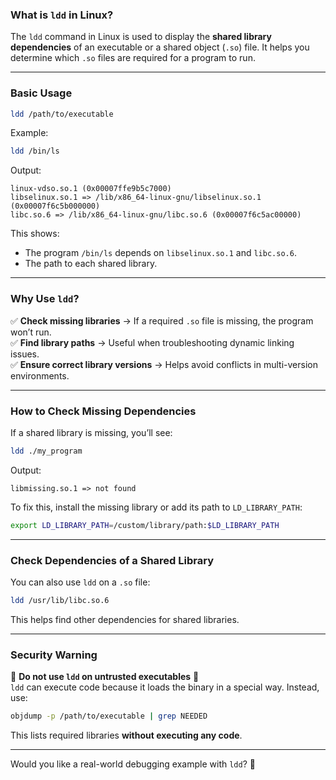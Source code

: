 ### **What is `ldd` in Linux?**
The `ldd` command in Linux is used to display the **shared library dependencies** of an executable or a shared object (`.so`) file. It helps you determine which `.so` files are required for a program to run.

---

### **Basic Usage**
```bash
ldd /path/to/executable
```
Example:
```bash
ldd /bin/ls
```
Output:
```
linux-vdso.so.1 (0x00007ffe9b5c7000)
libselinux.so.1 => /lib/x86_64-linux-gnu/libselinux.so.1 (0x00007f6c5b000000)
libc.so.6 => /lib/x86_64-linux-gnu/libc.so.6 (0x00007f6c5ac00000)
```
This shows:
- The program `/bin/ls` depends on `libselinux.so.1` and `libc.so.6`.
- The path to each shared library.

---

### **Why Use `ldd`?**
✅ **Check missing libraries** → If a required `.so` file is missing, the program won’t run.  
✅ **Find library paths** → Useful when troubleshooting dynamic linking issues.  
✅ **Ensure correct library versions** → Helps avoid conflicts in multi-version environments.  

---

### **How to Check Missing Dependencies**
If a shared library is missing, you’ll see:
```bash
ldd ./my_program
```
Output:
```
libmissing.so.1 => not found
```
To fix this, install the missing library or add its path to `LD_LIBRARY_PATH`:
```bash
export LD_LIBRARY_PATH=/custom/library/path:$LD_LIBRARY_PATH
```

---

### **Check Dependencies of a Shared Library**
You can also use `ldd` on a `.so` file:
```bash
ldd /usr/lib/libc.so.6
```
This helps find other dependencies for shared libraries.

---

### **Security Warning**
🚨 **Do not use `ldd` on untrusted executables** 🚨  
`ldd` can execute code because it loads the binary in a special way. Instead, use:
```bash
objdump -p /path/to/executable | grep NEEDED
```
This lists required libraries **without executing any code**.

---

Would you like a real-world debugging example with `ldd`? 🚀
